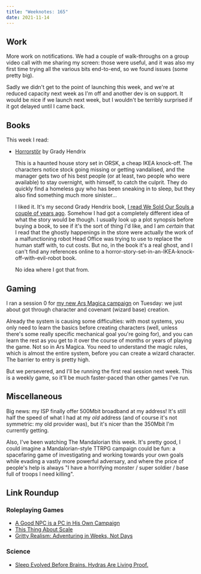 ```yaml
---
title: "Weeknotes: 165"
date: 2021-11-14
---
```


## Work

More work on notifications.  We had a couple of walk-throughs on a
group video call with me sharing my screen: those were useful, and it
was also my first time trying all the various bits end-to-end, so we
found issues (some pretty big).

Sadly we didn't get to the point of launching this week, and we're at
reduced capacity next week as I'm off and another dev is on support.
It would be nice if we launch next week, but I wouldn't be terribly
surprised if it got delayed until I came back.


## Books

This week I read:

- [Horrorstör][] by Grady Hendrix

  This is a haunted house story set in ORSK, a cheap IKEA knock-off.
  The characters notice stock going missing or getting vandalised, and
  the manager gets two of his best people (or at least, two people who
  were available) to stay overnight, with himself, to catch the
  culprit.  They do quickly find a homeless guy who has been sneaking
  in to sleep, but they also find something much more sinister...

  I liked it.  It's my second Grady Hendrix book, [I read We Sold Our
  Souls a couple of years ago][].  Somehow I had got a completely
  different idea of what the story would be though.  I usually look up
  a plot synopsis before buying a book, to see if it's the sort of
  thing I'd like, and I am *certain* that I read that the ghostly
  happenings in the store were actually the work of a malfunctioning
  robot Head Office was trying to use to replace the human staff with,
  to cut costs.  But no, in the book it's a real ghost, and I can't
  find any references online to a
  horror-story-set-in-an-IKEA-knock-off-with-evil-robot book.

  No idea where I got that from.

[Horrorstör]: https://en.wikipedia.org/wiki/Horrorst%C3%B6r
[I read We Sold Our Souls a couple of years ago]: weeknotes-025.html


## Gaming

I ran a session 0 for [my new Ars Magica campaign][] on Tuesday: we
just about got through character and covenant (wizard base) creation.

Already the system is causing some difficulties: with most systems,
you only need to learn the basics before creating characters (well,
unless there's some really specific mechanical goal you're going for),
and you can learn the rest as you get to it over the course of months
or years of playing the game.  Not so in Ars Magica.  You need to
understand the magic rules, which is almost the entire system, before
you can create a wizard character.  The barrier to entry is pretty
high.

But we persevered, and I'll be running the first real session next
week.  This is a weekly game, so it'll be much faster-paced than other
games I've run.

[my new Ars Magica campaign]: campaign-notes-2021-11-ars-magica.html

## Miscellaneous

Big news: my ISP finally offer 500Mbit broadband at my address!  It's
still half the speed of what I had at my *old* address (and of course
it's not symmetric: my old provider was), but it's nicer than the
350Mbit I'm currently getting.

Also, I've been watching The Mandalorian this week.  It's pretty good,
I could imagine a Mandalorian-style TTRPG campaign could be fun: a
spacefaring game of investigating and working towards your own goals
while evading a vastly more powerful adversary, and where the price of
people's help is always "I have a horrifying monster / super soldier /
base full of troops I need killing".


## Link Roundup

### Roleplaying Games

- [A Good NPC is a PC in His Own Campaign](http://monstersandmanuals.blogspot.com/2021/11/a-good-npc-is-pc-in-his-own-campaign.html)
- [This Thing About Scale](http://monstersandmanuals.blogspot.com/2021/11/this-thing-about-scale.html)
- [Gritty Realism: Adventuring in Weeks, Not Days](https://knightattheopera.blogspot.com/2021/10/gritty-realism-adventuring-in-weeks-not.html)

### Science

- [Sleep Evolved Before Brains. Hydras Are Living Proof.](https://www.quantamagazine.org/sleep-evolved-before-brains-hydras-are-living-proof-20210518/)
